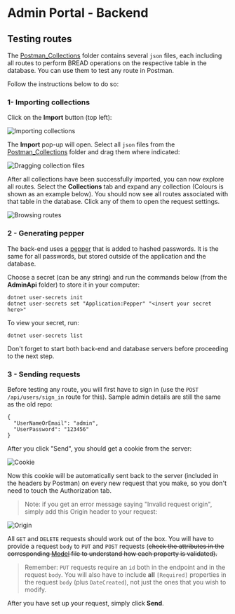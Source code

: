 # Admin Portal - Backend

## Testing routes
The [Postman_Collections](/Admin/Backend/Postman_Collections "Postman Collections") folder contains several `json` files, each including all routes to perform BREAD operations on the respective table in the database. You can use them to test any route in Postman.

Follow the instructions below to do so:

### 1- Importing collections
Click on the __Import__ button (top left):

![Importing collections](https://i.imgur.com/Y1Jcenw.png "Importing collections")

The __Import__ pop-up will open. Select all `json` files from the [Postman_Collections](/Admin/Backend/Postman_Collections "Postman Collections") folder and drag them where indicated:

![Dragging collection files](https://i.imgur.com/hnk7M39.png "Dragging collection files")

After all collections have been successfully imported, you can now explore all routes. Select the __Collections__ tab and expand any collection (Colours is shown as an example below). You should now see all routes associated with that table in the database. Click any of them to open the request settings.

![Browsing routes](https://i.imgur.com/XK7KDcj.png "Browsing routes")

### 2 - Generating pepper
The back-end uses a [pepper](https://en.wikipedia.org/wiki/Pepper_(cryptography) "Pepper") that is added to hashed passwords. It is the same for all passwords, but stored outside of the application and the database. 

Choose a secret (can be any string) and run the commands below (from the __AdminApi__ folder) to store it in your computer:

```
dotnet user-secrets init
dotnet user-secrets set "Application:Pepper" "<insert your secret here>"
```

To view your secret, run:

```
dotnet user-secrets list
```

Don't forget to start both back-end and database servers before proceeding to the next step.

### 3 - Sending requests
Before testing any route, you will first have to sign in (use the `POST /api/users/sign_in` route for this). Sample admin details are still the same as the old repo:
```
{
  "UserNameOrEmail": "admin",
  "UserPassword": "123456"
}
```

After you click "Send", you should get a cookie from the server:

![Cookie](https://i.imgur.com/OER135W.png "Cookie")

Now this cookie will be automatically sent back to the server (included in the headers by Postman) on every new request that you make, so you don't need to touch the Authorization tab.

> Note: if you get an error message saying "Invalid request origin", simply add this Origin header to your request:

![Origin](https://i.imgur.com/Q5nFuAp.png "Origin")

All `GET` and `DELETE` requests should work out of the box. You will have to provide a request `body` to `PUT` and `POST` requests (~~check the attributes in the corresponding [Model](/Admin/Backend/AdminApi/Models "Models") file to understand how each property is validated).~~

> Remember: `PUT` requests require an `id` both in the endpoint and in the request `body`. You will also have to include __all__ `[Required]` properties in the request `body` (plus `DateCreated`), not just the ones that you wish to modify.

After you have set up your request, simply click __Send__. 
